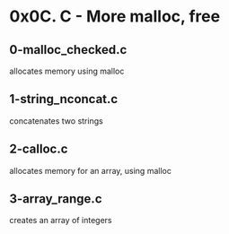 # 0x0C. C - More malloc, free

## 0-malloc_checked.c
allocates memory using malloc

## 1-string_nconcat.c
concatenates two strings

## 2-calloc.c
allocates memory for an array, using malloc

## 3-array_range.c
creates an array of integers
